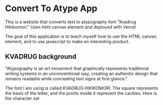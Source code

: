 # Convert To Atype App
This is a website that converts text to atypography font "Kvadrug Hikikomori." Uses html canvas element and deployed with Vercel

The goal of this application is to teach myself how to use the HTML canvas element, and to use javascript to make an interesting product. 

## KVADRUG background

"Atypography is an art movement that graphically represents traditional writing systems in an unconventional way, creating an authentic design that remains readable while concealing text signs at first glance."

The font I am using is called KVADRUG HIKIKOMORI. The square represents the basis of the letter, and the points inside it represent the cavities. Here is the character set

 
